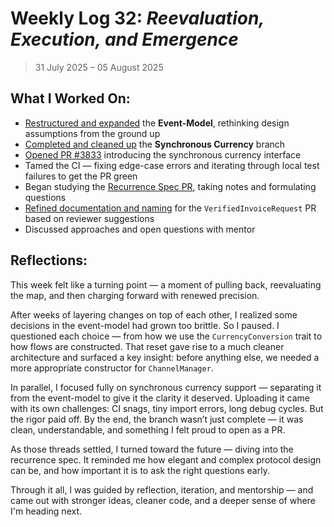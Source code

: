 # Weekly Log 32: _Reevaluation, Execution, and Emergence_

> 31 July 2025 – 05 August 2025

## What I Worked On:

- [Restructured and expanded](https://github.com/shaavan/rust-lightning/commits/currency-25)
  the **Event-Model**, rethinking design assumptions from the ground up
- [Completed and cleaned up](https://github.com/shaavan/rust-lightning/commits/currency-26)
  the **Synchronous Currency** branch
- [Opened PR #3833](https://github.com/lightningdevkit/rust-lightning/pull/3833)
  introducing the synchronous currency interface
- Tamed the CI — fixing edge-case errors and iterating through local test
  failures to get the PR green
- Began studying the
  [Recurrence Spec PR](https://github.com/lightning/bolts/pull/1240), taking
  notes and formulating questions
- [Refined documentation and naming](https://github.com/lightningdevkit/rust-lightning/pull/3964)
  for the `VerifiedInvoiceRequest` PR based on reviewer suggestions
- Discussed approaches and open questions with mentor

## Reflections:

This week felt like a turning point — a moment of pulling back, reevaluating the
map, and then charging forward with renewed precision.

After weeks of layering changes on top of each other, I realized some decisions
in the event-model had grown too brittle. So I paused. I questioned each choice
— from how we use the `CurrencyConversion` trait to how flows are constructed.
That reset gave rise to a much cleaner architecture and surfaced a key insight:
before anything else, we needed a more appropriate constructor for
`ChannelManager`.

In parallel, I focused fully on synchronous currency support — separating it
from the event-model to give it the clarity it deserved. Uploading it came with
its own challenges: CI snags, tiny import errors, long debug cycles. But the
rigor paid off. By the end, the branch wasn’t just complete — it was clean,
understandable, and something I felt proud to open as a PR.

As those threads settled, I turned toward the future — diving into the
recurrence spec. It reminded me how elegant and complex protocol design can be,
and how important it is to ask the right questions early.

Through it all, I was guided by reflection, iteration, and mentorship — and came
out with stronger ideas, cleaner code, and a deeper sense of where I'm heading
next.
